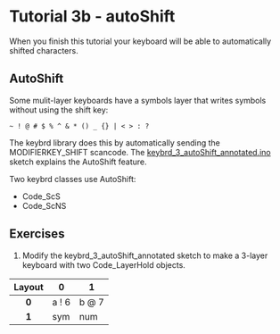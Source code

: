 Tutorial 3b - autoShift
=======================
When you finish this tutorial your keyboard will be able to automatically shifted characters.

## AutoShift
Some mulit-layer keyboards have a symbols layer that writes symbols without using the shift key:

    ~ ! @ # $ % ^ & * () _ {} | < > : ?

The keybrd library does this by automatically sending the MODIFIERKEY_SHIFT scancode.
The [keybrd_3_autoShift_annotated.ino](keybrd_proj/keybrd/examples/keybrd_3_autoShift_annotated/keybrd_3_autoShift_annotated.ino)
sketch explains the AutoShift feature.

Two keybrd classes use AutoShift:
* Code_ScS
* Code_ScNS

## Exercises
1) Modify the keybrd_3_autoShift_annotated sketch to make a 3-layer keyboard with two Code_LayerHold objects.

| Layout | **0** | **1** |
|:------:|-------|-------|
|  **0** | a ! 6 | b @ 7 |
|  **1** | sym   | num   |
